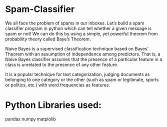 # Spam-Classifier
We all face the problem of spams in our inboxes. Let’s build a spam classifier program in python which can tell whether a given message is spam or not! We can do this by using a simple, yet powerful theorem from probability theory called Baye’s Theorem. 

Naive Bayes is a supervised classification technique based on Bayes' Theorem with an assumption of independence among predictors. That is, a Naive Bayes classifier assumes that the presence of a particular feature in a class is unrelated to the presence of any other feature.

It is a popular technique for text categorization, judging documents as belonging to one category or the other (such as spam or legitimate, sports or politics, etc.) with word frequencies as features.

# Python Libraries used: 
pandas
numpy 
matplolib
